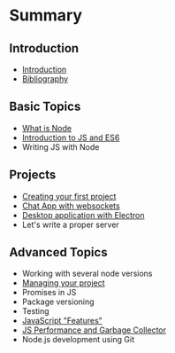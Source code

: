 # Summary

## Introduction

* [Introduction](README.md)
* [Bibliography](bibliography.md)

## Basic Topics

* [What is Node](chapter1.md)
* [Introduction to JS and ES6](introduction-to-js-and-es6.md)
* Writing JS with Node

## Projects

* [Creating your first project](creating-your-first-project.md)
* [Chat App with websockets](project-chat-app-with-websockets.md)
* [Desktop application with Electron](desktop-application-with-electron.md)
* Let's write a proper server

## Advanced Topics

* Working with several node versions
* [Managing your project](advanced-topics/managing-your-project.md)
* Promises in JS
* Package versioning
* Testing
* [JavaScript "Features"](advanced-topics/javascript-features.md)
* [JS Performance and Garbage Collector](advanced-topics/js-performance-and-garbage-collector.md)
* Node.js development using Git

